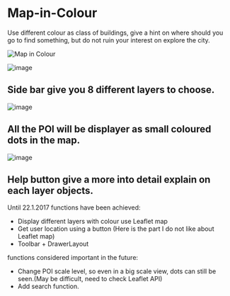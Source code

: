 # Map-in-Colour
Use different colour as class of buildings, give a hint on where should you go to find something, but do not ruin your interest on explore the city.

![Map in Colour](https://github.com/Sublunarwind/Map-in-Colour/raw/master/demo.gif)



![image](https://github.com/Sublunarwind/Map-in-Colour/raw/master/screen1.png)

## Side bar give you 8 different layers to choose.


![image](https://github.com/Sublunarwind/Map-in-Colour/raw/master/screen2.png)

## All the POI will be displayer as small coloured dots in the map.


![image](https://github.com/Sublunarwind/Map-in-Colour/raw/master/screen3.png)

## Help button give a more into detail explain on each layer objects.


Until 22.1.2017
functions have been achieved:
* Display different layers with colour use Leaflet map
* Get user location using a button (Here is the part I do not like about Leaflet map)
* Toolbar + DrawerLayout 

functions considered important in the future:
* Change POI scale level, so even in a big scale view, dots can still be seen.(May be difficult, need to check Leaflet API)
* Add search function.

